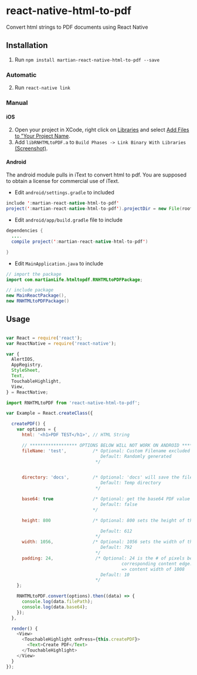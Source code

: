# react-native-html-to-pdf

Convert html strings to PDF documents using React Native

## Installation

1. Run `npm install martian-react-native-html-to-pdf --save`

### Automatic

2. Run `react-native link`

### Manual

#### iOS

2. Open your project in XCode, right click on [Libraries](http://url.brentvatne.ca/jQp8) and select [Add Files to "Your Project Name](http://url.brentvatne.ca/1gqUD).
3. Add `libRNHTMLtoPDF.a` to `Build Phases -> Link Binary With Libraries`
   [(Screenshot)](http://url.brentvatne.ca/17Xfe).

#### Android
The android module pulls in iText to convert html to pdf.  You are supposed to obtain a license for commercial use of iText.

- Edit `android/settings.gradle` to included

```java
include ':martian-react-native-html-to-pdf'
project(':martian-react-native-html-to-pdf').projectDir = new File(rootProject.projectDir,'../node_modules/martian-react-native-html-to-pdf/android')
```

- Edit `android/app/build.gradle` file to include

```java
dependencies {
  ....
  compile project(':martian-react-native-html-to-pdf')

}
```

- Edit `MainApplication.java` to include

```java
// import the package
import com.martianLife.htmltopdf.RNHTMLtoPDFPackage;

// include package
new MainReactPackage(),
new RNHTMLtoPDFPackage()
```

## Usage
```javascript

var React = require('react');
var ReactNative = require('react-native');

var {
  AlertIOS,
  AppRegistry,
  StyleSheet,
  Text,
  TouchableHighlight,
  View,
} = ReactNative;

import RNHTMLtoPDF from 'react-native-html-to-pdf';

var Example = React.createClass({

  createPDF() {
    var options = {
      html: '<h1>PDF TEST</h1>', // HTML String

      // ****************** OPTIONS BELOW WILL NOT WORK ON ANDROID **************                              
      fileName: 'test',          /* Optional: Custom Filename excluded extension
                                    Default: Randomly generated
                                  */


      directory: 'docs',         /* Optional: 'docs' will save the file in the `Documents`
                                    Default: Temp directory
                                  */

      base64: true               /* Optional: get the base64 PDF value
                                    Default: false
                                 */

      height: 800                /* Optional: 800 sets the height of the DOCUMENT that will be produced

                                    Default: 612
                                  */
      width: 1056,               /* Optional: 1056 sets the width of the DOCUMENT that will produced
                                    Default: 792
                                  */
      padding: 24,                /* Optional: 24 is the # of pixels between the outer paper edge and
                                            corresponding content edge.  Example: width of 1056 - 2*padding
                                            => content width of 1008
                                    Default: 10
                                  */
    };

    RNHTMLtoPDF.convert(options).then((data) => {
      console.log(data.filePath);
      console.log(data.base64);
    });
  },

  render() {
    <View>
      <TouchableHighlight onPress={this.createPDF}>
        <Text>Create PDF</Text>
      </TouchableHighlight>
    </View>
  }
});
```
